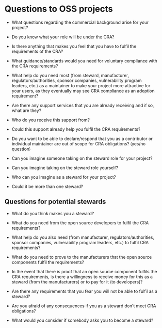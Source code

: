 # Questions to OSS projects

* What questions regarding the commercial background arise for your project?

* Do you know what your role will be under the CRA?

* Is there anything that makes you feel that you have to fulfil the requirements of the CRA?

* What guidance/standards would you need for voluntary compliance with the CRA requirements?

* What help do you need most (from steward, manufacturer, regulators/authorities, sponsor companies, vulnerability program leaders, etc.) as a maintainer to make your project more attractive for your users, as they eventually may see CRA compliance as an adoption requirement?

* Are there any support services that you are already receiving and if so, what are they?

* Who do you receive this support from?

* Could this support already help you fulfil the CRA requirements?

* Do you want to be able to declare/respond that you as a contributor or individual maintainer are out of scope for CRA obligations? (yes/no question)

* Can you imagine someone taking on the steward role for your project?

* Can you imagine taking on the steward role yourself?

* Who can you imagine as a steward for your project?

* Could it be more than one steward?

## Questions for potential stewards

* What do you think makes you a steward?

* What do you need from the open source developers to fulfil the CRA requirements?

* What help do you  also need (from manufacturer,  regulators/authorities, sponsor companies, vulnerability program leaders, etc.) to fulfil CRA requirements?

* What do you need to prove to the manufacturers that the open source components fulfil the requirements?

* In the event that there is proof that an open source component fulfils the CRA requirements, is there a willingness to receive money for this as a steward (from the manufacturers) or to pay for it (to developers)?

* Are there any requirements that you fear you will not be able to fulfil as a steward?

* Are you afraid of any consequences if you as a steward don't meet CRA obligations?

* What would you consider if somebody asks you to become a steward?
